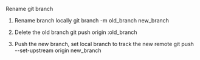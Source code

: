 Rename git branch
1. Rename branch locally
git branch -m old_branch new_branch

2. Delete the old branch
git push origin :old_branch

3. Push the new branch, set local branch to track the new remote
git push --set-upstream origin new_branch
